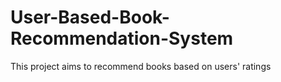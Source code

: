 # User-Based-Book-Recommendation-System
This project aims to recommend books based on users' ratings
